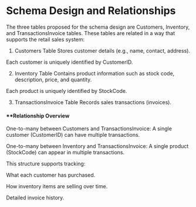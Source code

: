 # Schema Design and Relationships
The three tables proposed for the schema design are Customers, Inventory, and TransactionsInvoice tables. These tables are related in a way that supports the retail sales system:

1. Customers Table
Stores customer details (e.g., name, contact, address).

Each customer is uniquely identified by CustomerID.

2. Inventory Table
Contains product information such as stock code, description, price, and quantity.

Each product is uniquely identified by StockCode.

3. TransactionsInvoice Table
Records sales transactions (invoices).

#### **Relationship Overview
One-to-many between Customers and TransactionsInvoice:
A single customer (CustomerID) can have multiple transactions.

One-to-many between Inventory and TransactionsInvoice:
A single product (StockCode) can appear in multiple transactions.

This structure supports tracking:

What each customer has purchased.

How inventory items are selling over time.

Detailed invoice history.
